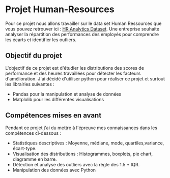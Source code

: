 # Projet Human-Resources
Pour ce projet nous allons travailler sur le data set Human Ressources que vous pouvez retrouver ici : <a href=https://www.kaggle.com/datasets/rhuebner/human-resources-data-set>HR Analytics Dataset</a>.
Une entreprise souhaite analyser la répartition des performances des employés pour comprendre les écarts et identifier les outliers.

## Objectif du projet
L'objectif de ce projet est d'étudier les distributions des scores de performance et des heures travaillées pour détecter les facteurs d'amélioration. 
J'ai décidé d'utiliser python pour réaliser ce projet et surtout les librairies suivantes :
  - Pandas pour la manipulation et analyse de données
  - Matplolib pour les différentes visualisations

## Compétences mises en avant
Pendant ce projet j'ai du mettre à l'épreuve mes connaissances dans les compétences ci-dessous :
   - Statistiques descriptives : Moyenne, médiane, mode, quartiles,variance, écart-type.
   - Visualisation des distributions : Histogrammes, boxplots, pie chart, diagramme en barre.
   -  Détection et analyse des outliers avec la règle des 1.5 * IQR.
   -   Manipulation des données avec Python 


